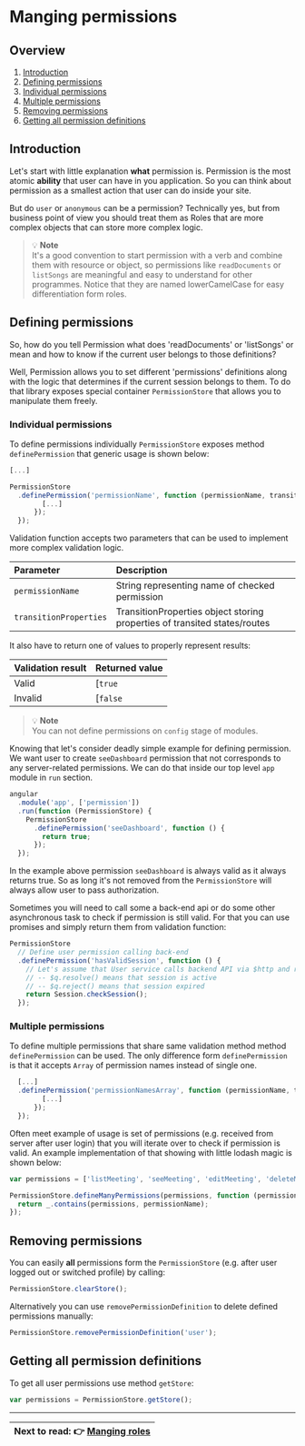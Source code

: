 Manging permissions
============================

Overview
----------------------------

1. [Introduction](https://github.com/Narzerus/angular-permission/blob/development/docs/1-manging-permissions.md#introduction)
2. [Defining permissions](https://github.com/Narzerus/angular-permission/blob/development/docs/1-manging-permissions.md#defining-permissions)
  1. [Individual permissions](https://github.com/Narzerus/angular-permission/blob/development/docs/1-manging-permissions.md#individual-permissions)
  2. [Multiple permissions](https://github.com/Narzerus/angular-permission/blob/development/docs/1-manging-permissions.md#multiple-permissions)
3. [Removing permissions](https://github.com/Narzerus/angular-permission/blob/development/docs/1-manging-permissions.md#removing-permissions)
4. [Getting all permission definitions](https://github.com/Narzerus/angular-permission/blob/development/docs/1-manging-permissions.md#getting-all-permission-definitions)

Introduction
----------------------------

Let's start with little explanation **what** permission is. Permission is the most atomic **ability** that user can have 
in you application. So you can think about permission as a smallest action that user can do inside your site. 

But do `user` or `anonymous` can be a permission? Technically yes, but from business point of view you should treat them 
as Roles that are more complex objects that can store more complex logic. 

> :bulb: **Note**   
> It's a good convention to start permission with a verb and combine them with resource or object, so permissions like `readDocuments` or `listSongs` 
are meaningful and easy to understand for other programmes. Notice that they are named lowerCamelCase for easy differentiation form roles.
 
Defining permissions
----------------------------
So, how do you tell Permission what does 'readDocuments' or 'listSongs' or mean and how to know if the current user belongs
to those definitions?

Well, Permission allows you to set different 'permissions' definitions along with the logic that determines if the current 
session belongs to them. To do that library exposes special container `PermissionStore` that allows you to manipulate them freely.

### Individual permissions

To define permissions individually `PermissionStore` exposes method `definePermission` that generic usage is shown below: 

```javascript
[...]

PermissionStore
  .definePermission('permissionName', function (permissionName, transitionProperties) {
        [...]
      });
  });
```

Validation function accepts two parameters that can be used to implement more complex validation logic.

| Parameter              | Description                                                               | 
| :--------------------- | :------------------------------------------------------------------------ |
| `permissionName`       | String representing name of checked permission                            |
| `transitionProperties` | TransitionProperties object storing properties of transited states/routes |


It also have to return one of values to properly represent results:
 
| Validation result      | Returned value             | 
| :--------------------- | :------------------------- |
| Valid                  | [`true`|`$q.resolve()`]    |
| Invalid                | [`false`|`$q.reject()`]    |

> :bulb: **Note**   
> You can not define permissions on `config` stage of modules.

Knowing that let's consider deadly simple example for defining permission. We want user to create `seeDashboard` permission that 
not corresponds to any server-related permissions. We can do that inside our top level `app` module in `run` section. 
  
```javascript
angular
  .module('app', ['permission'])
  .run(function (PermissionStore) {
    PermissionStore
      .definePermission('seeDashboard', function () {
        return true;
      });
  });
```

In the example above permission `seeDashboard` is always valid as it always returns true. So as long it's not removed from 
the `PermissionStore` will always allow user to pass authorization.   

Sometimes you will need to call some a back-end api or do some other asynchronous task to check if permission is still 
valid. For that you can use promises and simply return them from validation function:

```javascript
PermissionStore
  // Define user permission calling back-end
  .definePermission('hasValidSession', function () {
    // Let's assume that User service calls backend API via $http and return promise:
    // -- $q.resolve() means that session is active 
    // -- $q.reject() means that session expired
    return Session.checkSession();
  });
```

### Multiple permissions

To define multiple permissions that share same validation method method `definePermission` can be used. The only 
difference form `definePermission` is that it accepts `Array` of permission names instead of single one. 

```javascript
  [...]
  .definePermission('permissionNamesArray', function (permissionName, transitionProperties) {
        [...]
      });
  });
```

Often meet example of usage is set of permissions (e.g. received from server after user login) that you will iterate over to 
check if permission is valid. An example implementation of that showing with little lodash magic is shown below:

```javascript
var permissions = ['listMeeting', 'seeMeeting', 'editMeeting', 'deleteMeeting']

PermissionStore.defineManyPermissions(permissions, function (permissionName) {
  return _.contains(permissions, permissionName);
});
```

Removing permissions
----------------------------

You can easily **all** permissions form the `PermissionStore` (e.g. after user logged out or switched profile) by calling:  

```javascript
PermissionStore.clearStore();
```

Alternatively you can use `removePermissionDefinition` to delete defined permissions manually:

```javascript
PermissionStore.removePermissionDefinition('user');
```

Getting all permission definitions
----------------------------

To get all user permissions use method `getStore`:

```javascript
var permissions = PermissionStore.getStore();
```

----------------------------

| **Next to read**: :point_right: [Manging roles](https://github.com/Narzerus/angular-permission/blob/development/docs/2-manging-roles.md) |
| --- |